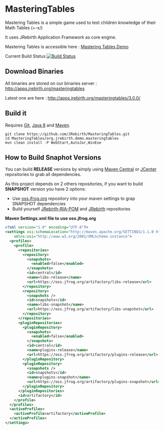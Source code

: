 MasteringTables
=====================

Mastering Tables is a simple game used to test children knowledge of their Math Tables (+-x/)

It uses JRebirth Application Framework as core engine.

Mastering Tables is accessible here : [Mastering Tables Demo](http://www.jrebirth.org/apps/MasteringTables.html)

Current Build Status
[![Build Status](http://ci.jrebirth.org/buildStatus/icon?job=MasteringTables-master)](http://ci.jrebirth.org/job/MasteringTables-master/)

Download Binaries
-----------

All binaries are stored on our binaries server : http://apps.jrebirth.org/masteringtables

Latest one are here : http://apps.jrebirth.org/masteringtables/3.0.0/


Build it
-----------

Requires [Git](http://git-scm.com/), [Java 8](http://www.oracle.com/technetwork/java/javase/downloads/index.html) and [Maven](http://maven.apache.org/).

    git clone https://github.com/JRebirth/MasteringTables.git
    cd MasteringTables/org.jrebirth.demo.masteringtables
    mvn clean install -P WebStart,AutoJar,WinExe


How to Build Snaphot Versions
---------------------

You can build __RELEASE__ versions by simply using [Maven Central](http://search.maven.org) or [JCenter](jcenter.bintray.com) repositories to grab all dependencies.

As this project depends on 2 others repositories, if you want to build __SNAPSHOT__ version you have 2 options:
* Use [oss.jfrog.org](http://oss.jfrog.org) repository into your maven settings to grap SNAPSHOT dependencies
* Build yourself [JRebirth-RIA-POM](https://github.com/JRebirth/JRebirth-RIA-POM) and [JRebirth](https://github.com/JRebirth/JRebirth) repositories
 

__Maven Settings.xml file to use oss.jfrog.org__

``` xml
<?xml version="1.0" encoding="UTF-8"?>
<settings xsi:schemaLocation="http://maven.apache.org/SETTINGS/1.1.0 http://maven.apache.org/xsd/settings-1.1.0.xsd" xmlns="http://maven.apache.org/SETTINGS/1.1.0"
    xmlns:xsi="http://www.w3.org/2001/XMLSchema-instance">
  <profiles>
    <profile>
      <repositories>
        <repository>
          <snapshots>
            <enabled>false</enabled>
          </snapshots>
          <id>central</id>
          <name>libs-release</name>
          <url>https://oss.jfrog.org/artifactory/libs-release</url>
        </repository>
        <repository>
          <snapshots />
          <id>snapshots</id>
          <name>libs-snapshot</name>
          <url>https://oss.jfrog.org/artifactory/libs-snapshot</url>
        </repository>
      </repositories>
      <pluginRepositories>
        <pluginRepository>
          <snapshots>
            <enabled>false</enabled>
          </snapshots>
          <id>central</id>
          <name>plugins-release</name>
          <url>https://oss.jfrog.org/artifactory/plugins-release</url>
        </pluginRepository>
        <pluginRepository>
          <snapshots />
          <id>snapshots</id>
          <name>plugins-snapshot</name>
          <url>https://oss.jfrog.org/artifactory/plugins-snapshot</url>
        </pluginRepository>
      </pluginRepositories>
      <id>artifactory</id>
    </profile>
  </profiles>
  <activeProfiles>
    <activeProfile>artifactory</activeProfile>
  </activeProfiles>
</settings>
```

